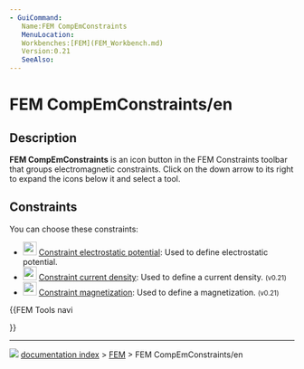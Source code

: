 ```yaml
---
- GuiCommand:
   Name:FEM CompEmConstraints
   MenuLocation:
   Workbenches:[FEM](FEM_Workbench.md)
   Version:0.21
   SeeAlso:
---
```


# FEM CompEmConstraints/en

## Description

**FEM CompEmConstraints** is an icon button in the FEM Constraints toolbar that groups electromagnetic constraints. Click on the down arrow to its right to expand the icons below it and select a tool.

## Constraints

You can choose these constraints:

-   <img alt="" src=images/FEM_ConstraintElectrostaticPotential.svg  style="width:24px;"> [Constraint electrostatic potential](FEM_ConstraintElectrostaticPotential.md): Used to define electrostatic potential.
-   <img alt="" src=images/FEM_ConstraintCurrentDensity.svg  style="width:24px;"> [Constraint current density](FEM_ConstraintCurrentDensity.md): Used to define a current density. <small>(v0.21)</small> 
-   <img alt="" src=images/FEM_ConstraintMagnetization.svg  style="width:24px;"> [Constraint magnetization](FEM_ConstraintMagnetization.md): Used to define a magnetization. <small>(v0.21)</small> 





{{FEM Tools navi

}}



---
![](images/Right_arrow.png) [documentation index](../README.md) > [FEM](Category_FEM.md) > FEM CompEmConstraints/en
